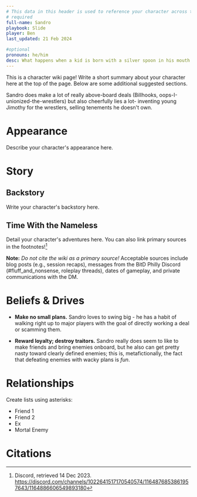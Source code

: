 ```yaml
---
# This data in this header is used to reference your character across the entire website. 
# required
full-name: Sandro
playbook: Slide
player: Ben
last_updated: 21 Feb 2024

#optional
pronouns: he/him
desc: What happens when a kid is born with a silver spoon in his mouth and then pawns it for magic beans. Repeatedly.
---
```


This is a character wiki page! Write a short summary about your character here at the top of the page. Below are some additional suggested sections.

Sandro does make a lot of really above-board deals (Billhooks, oops-I-unionized-the-wrestlers) but also cheerfully lies a lot- inventing young Jimothy for the wrestlers, selling tenements he doesn't own.

# Appearance
Describe your character's appearance here.

# Story
## Backstory
Write your character's backstory here. 

## Time With the Nameless
Detail your character's adventures here. You can also link primary sources in the footnotes![^my-footnote]

**Note:** _Do not cite the wiki as a primary source!_ Acceptable sources include blog posts (e.g., session recaps), messages from the BitD Philly Discord (#fluff_and_nonsense, roleplay threads), dates of gameplay, and private communications with the DM. 

# Beliefs & Drives

* **Make no small plans.** Sandro loves to swing big - he has a habit of walking right up to major players with the goal of directly working a deal or scamming them. 

* **Reward loyalty; destroy traitors.** Sandro really does seem to like to make friends and bring enemies onboard, but he also can get pretty nasty toward clearly defined enemies; this is, metafictionally, the fact that defeating enemies with wacky plans is *fun*.

# Relationships
Create lists using asterisks:

* Friend 1
* Friend 2
* Ex
* Mortal Enemy

# Citations

[^my-footnote]: Discord, retrieved 14 Dec 2023. <https://discord.com/channels/1022641517170540574/1164876853861957643/1164886606549893180>